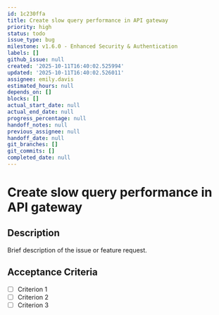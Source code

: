```yaml
---
id: 1c230ffa
title: Create slow query performance in API gateway
priority: high
status: todo
issue_type: bug
milestone: v1.6.0 - Enhanced Security & Authentication
labels: []
github_issue: null
created: '2025-10-11T16:40:02.525994'
updated: '2025-10-11T16:40:02.526011'
assignee: emily.davis
estimated_hours: null
depends_on: []
blocks: []
actual_start_date: null
actual_end_date: null
progress_percentage: null
handoff_notes: null
previous_assignee: null
handoff_date: null
git_branches: []
git_commits: []
completed_date: null
---
```


# Create slow query performance in API gateway

## Description

Brief description of the issue or feature request.

## Acceptance Criteria

- [ ] Criterion 1
- [ ] Criterion 2
- [ ] Criterion 3